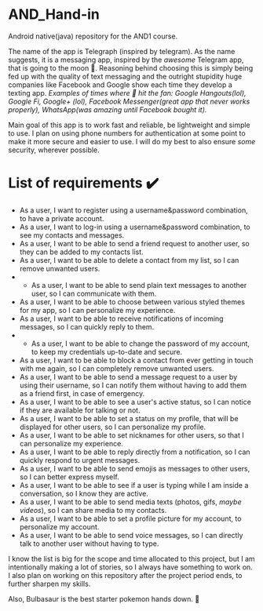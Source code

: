 # AND_Hand-in
Android native(java) repository for the AND1 course.

The name of the app is Telegraph (inspired by telegram). As the name suggests, it is a messaging app,
inspired by the *awesome* Telegram app, that is going to the moon 🚀. Reasoning behind choosing this is simply being fed up with the quality
of text messaging and the outright stupidity huge companies like Facebook and Google show each time they develop a texting app.
*Examples of times where 💩 hit the fan: Google Hangouts(lol), Google Fi, Google+ (lol), Facebook Messenger(great app that never works properly), WhatsApp(was amazing until Facebook bought it).*

Main goal of this app is to work fast and reliable, be lightweight and simple to use. I plan on using phone numbers for authentication at some point to make it more secure and easier to use. I will do my best to also ensure *some* security, wherever possible.

# List of requirements ✔️
- As a user, I want to register using a username&password combination, to have a private account.
- As a user, I want to log-in using a username&password combination, to see my contacts and messages.
- As a user, I want to be able to send a friend request to another user, so they can be added to my contacts list.
- As a user, I want to be able to delete a contact from my list, so I can remove unwanted users.
- - As a user, I want to be able to send plain text messages to another user, so I can communicate with them.
- As a user, I want to be able to choose between various styled themes for my app, so I can personalize my experience.
- As a user, I want to be able to receive notifications of incoming messages, so I can quickly reply to them.
- - As a user, I want to be able to change the password of my account, to keep my credentials up-to-date and secure.
- As a user, I want to be able to block a contact from ever getting in touch with me again, so I can completely remove unwanted users.
- As a user, I want to be able to send a message request to a user by using their username, so I can notify them without having to add them as a friend first, in case of emergency.
- As a user, I want to be able to see a user's active status, so I can notice if they are available for talking or not.
- As a user, I want to be able to set a status on my profile, that will be displayed for other users, so I can personalize my profile.
- As a user, I want to be able to set nicknames for other users, so that I can personalize my experience.
- As a user, I want to be able to reply directly from a notification, so I can quickly respond to urgent messages.
- As a user, I want to be able to send emojis as messages to other users, so I can better express myself.
- As a user, I want to be able to see if a user is typing while I am inside a conversation, so I know they are active.
- As a user, I want to be able to send media texts (photos, gifs, *maybe videos*), so I can share media to my contacts.
- As a user, I want to be able to set a profile picture for my account, to personalize my account.
- As a user, I want to be able to send voice messages, so I can directly talk to another user without having to type.


I know the list is big for the scope and time allocated to this project, but I am intentionally making a lot of stories, so I always have something to work on. I also plan on
working on this repository after the project period ends, to further sharpen my skills.

Also, Bulbasaur is the best starter pokemon hands down. 🐢
